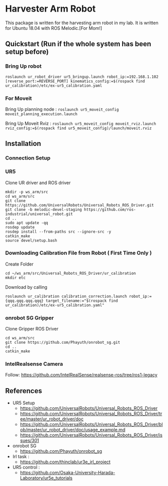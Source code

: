 # Harvester Arm Robot
This package is written for the harvesting arm robot in my lab. It is written for Ubuntu 18.04 with ROS Melodic.[For Mom!]

## Quickstart (Run if the whole system has been setup before)

### Bring Up robot
```
roslaunch ur_robot_driver ur5_bringup.launch robot_ip:=192.168.1.102 [reverse_port:=REVERSE_PORT] kinematics_config:=$(rospack find ur_calibration)/etc/ex-ur5_calibration.yaml
```

### For Moveit
Bring Up planning node : ```roslaunch ur5_moveit_config moveit_planning_execution.launch```

Bring Up Moveit Rviz : ```roslaunch ur5_moveit_config moveit_rviz.launch rviz_config:=$(rospack find ur5_moveit_config)/launch/moveit.rviz```

## Installation
### Connection Setup


### UR5
Clone UR driver and ROS driver
```
mkdir -p ws_arm/src
cd ws_arm/src
git clone https://github.com/UniversalRobots/Universal_Robots_ROS_Driver.git
git clone -b melodic-devel-staging https://github.com/ros-industrial/universal_robot.git
cd ..
sudo apt update -qq
rosdep update
rosdep install --from-paths src --ignore-src -y
catkin_make
source devel/setup.bash
```

### Downloading Calibration File from Robot ( First Time Only )
Create Folder
```
cd ~/ws_arm/src/Universal_Robots_ROS_Driver/ur_calibration
mkdir etc
```
Download by calling
```
roslaunch ur_calibration calibration_correction.launch robot_ip:={qqq.qqq.qqq.qqq} target_filename:="$(rospack find ur_calibration)/etc/ex-ur5_calibration.yaml"
```


### onrobot SG Gripper
Clone Gripper ROS Driver
```
cd ws_arm/src
git clone https://github.com/Phayuth/onrobot_sg.git
cd ..
catkin_make
```


### IntelRealsense Camera
Follow: https://github.com/IntelRealSense/realsense-ros/tree/ros1-legacy


## References
- UR5 Setup
	- https://github.com/UniversalRobots/Universal_Robots_ROS_Driver
	- https://github.com/UniversalRobots/Universal_Robots_ROS_Driver/tree/master/ur_robot_driver/doc
	- https://github.com/UniversalRobots/Universal_Robots_ROS_Driver/blob/master/ur_robot_driver/doc/usage_example.md
	- https://github.com/UniversalRobots/Universal_Robots_ROS_Driver/issues/301
- onrobot SG
	- https://github.com/Phayuth/onrobot_sg
- Irl task :
	- https://github.com/thinclab/ur3e_irl_project
- UR5 control :
	- https://github.com/Osaka-University-Harada-Laboratory/ur5e_tutorials
